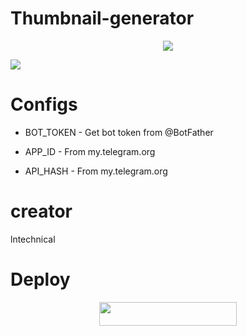 # Thumbnail-generator
<p align="center">
  <a href="https://www.python.org">
    <img src="http://ForTheBadge.com/images/badges/made-with-python.svg">
  </a>
</p>

<img src ="https://telegra.ph/file/00519548b03f58e4f1e2f.jpg">

# Configs

* BOT_TOKEN  - Get bot token from @BotFather

* APP_ID        - From my.telegram.org 

* API_HASH      - From my.telegram.org

# creator

<p>
  <a herf ="https://t.me/lntechnical">
     <p>lntechnical</p>
  </a>
</p>

# Deploy

<p align="center"><a href="https://heroku.com/deploy?template=https://github.com/amanimuhammed/Thumbnail-generator"> <img src="https://img.shields.io/badge/Deploy%20To%20Heroku-black?style=for-the-badge&logo=heroku" width="220" height="38.45"/></a></p>
